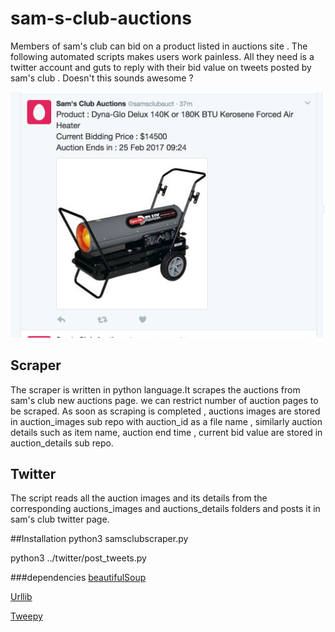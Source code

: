 # sam-s-club-auctions
Members of sam's club can bid on a product listed in auctions site . The following automated scripts makes users work painless. All they need is a twitter account and guts to reply with their bid value on tweets posted by sam's club . Doesn't this sounds awesome ? 

![Alt text](/utils/image1.png?raw=true "Image 1")
 

## Scraper
The scraper is written in python language.It scrapes the auctions from sam's club new auctions page. we can restrict number of auction pages to be scraped. As soon as scraping is completed , auctions images are stored in auction_images sub repo with auction_id as a file name , similarly auction details such as item name, auction end time , current bid value are stored in auction_details sub repo.

## Twitter
The script reads all the auction images and its details from the corresponding auctions_images and auctions_details folders and posts it in sam's club twitter page.

##Installation
python3 samsclubscraper.py

python3 ../twitter/post_tweets.py




###dependencies
[beautifulSoup](https://www.crummy.com/software/BeautifulSoup/bs4/doc/)

[Urllib](https://docs.python.org/2/library/urllib.html)

[Tweepy](http://tweepy.readthedocs.io/en/v3.5.0/api.html)



